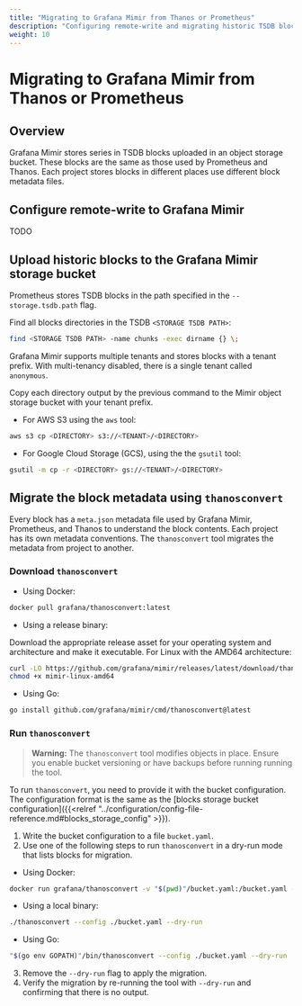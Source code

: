 ```yaml
---
title: "Migrating to Grafana Mimir from Thanos or Prometheus"
description: "Configuring remote-write and migrating historic TSDB blocks from Prometheus or Thanos."
weight: 10
---
```


# Migrating to Grafana Mimir from Thanos or Prometheus

## Overview

Grafana Mimir stores series in TSDB blocks uploaded in an object storage bucket.
These blocks are the same as those used by Prometheus and Thanos.
Each project stores blocks in different places use different block metadata files.

## Configure remote-write to Grafana Mimir

TODO

## Upload historic blocks to the Grafana Mimir storage bucket

Prometheus stores TSDB blocks in the path specified in the `--storage.tsdb.path` flag.

Find all blocks directories in the TSDB `<STORAGE TSDB PATH>`:

```bash
find <STORAGE TSDB PATH> -name chunks -exec dirname {} \;
```

Grafana Mimir supports multiple tenants and stores blocks with a tenant prefix.
With multi-tenancy disabled, there is a single tenant called `anonymous`.

Copy each directory output by the previous command to the Mimir object storage bucket with
your tenant prefix.

- For AWS S3 using the `aws` tool:

```bash
aws s3 cp <DIRECTORY> s3://<TENANT>/<DIRECTORY>
```

- For Google Cloud Storage (GCS), using the the `gsutil` tool:

```bash
gsutil -m cp -r <DIRECTORY> gs://<TENANT>/<DIRECTORY>
```

## Migrate the block metadata using `thanosconvert`

Every block has a `meta.json` metadata file used by Grafana Mimir, Prometheus, and Thanos to understand the block contents.
Each project has its own metadata conventions.
The `thanosconvert` tool migrates the metadata from project to another.

### Download `thanosconvert`

- Using Docker:

```bash
docker pull grafana/thanosconvert:latest
```

- Using a release binary:

Download the appropriate release asset for your operating system and architecture and make it executable. For Linux with the AMD64 architecture:

```bash
curl -LO https://github.com/grafana/mimir/releases/latest/download/thanosconvert-linux-amd64
chmod +x mimir-linux-amd64
```

- Using Go:

```bash
go install github.com/grafana/mimir/cmd/thanosconvert@latest
```

### Run `thanosconvert`

> **Warning:** The `thanosconvert` tool modifies objects in place.
> Ensure you enable bucket versioning or have backups before running running the tool.

To run `thanosconvert`, you need to provide it with the bucket configuration.
The configuration format is the same as the [blocks storage bucket configuration]({{<relref "../configuration/config-file-reference.md#blocks_storage_config" >}}).

1. Write the bucket configuration to a file `bucket.yaml`.
1. Use one of the following steps to run `thanosconvert` in a dry-run mode that lists blocks for migration.

- Using Docker:

```bash
docker run grafana/thanosconvert -v "$(pwd)"/bucket.yaml:/bucket.yaml --config /bucket.yaml --dry-run
```

- Using a local binary:

```bash
./thanosconvert --config ./bucket.yaml --dry-run
```

- Using Go:

```bash
"$(go env GOPATH)"/bin/thanosconvert --config ./bucket.yaml --dry-run
```

3. Remove the `--dry-run` flag to apply the migration.
4. Verify the migration by re-running the tool with `--dry-run` and confirming that there is no output.

